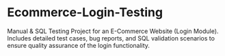 # Ecommerce-Login-Testing
Manual &amp; SQL Testing Project for an E-Commerce Website (Login Module). Includes detailed test cases, bug reports, and SQL validation scenarios to ensure quality assurance of the login functionality.
